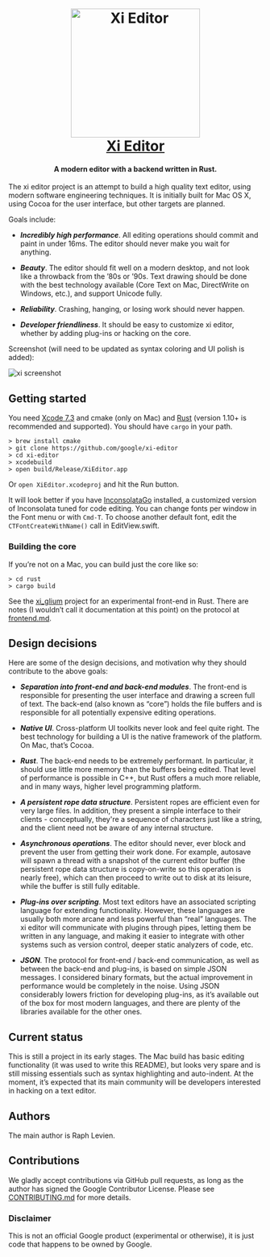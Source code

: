 <h1 align="center">
  <a href="https://github.com/google/xi-editor"><img src="icons/xi-editor.png" alt="Xi Editor" width="256" height="256"/></a><br>
  <a href="https://github.com/google/xi-editor">Xi Editor</a>
</h1>

<h4 align="center">A modern editor with a backend written in Rust.</h4>

The xi editor project is an attempt to build a high quality text editor,
using modern software engineering techniques. It is initially built for
Mac OS X, using Cocoa for the user interface, but other targets are planned.

Goals include:

* ***Incredibly high performance***. All editing operations should commit and paint
  in under 16ms. The editor should never make you wait for anything.

* ***Beauty***. The editor should fit well on a modern desktop, and not look like a
  throwback from the ’80s or ’90s. Text drawing should be done with the best
  technology available (Core Text on Mac, DirectWrite on Windows, etc.), and
  support Unicode fully.

* ***Reliability***. Crashing, hanging, or losing work should never happen.

* ***Developer friendliness***. It should be easy to customize xi editor, whether
  by adding plug-ins or hacking on the core.

Screenshot (will need to be updated as syntax coloring and UI polish is added):

![xi screenshot](/doc/img/xi-mac-screenshot.png?raw=true)

## Getting started
You need [Xcode 7.3](https://developer.apple.com/xcode/) and cmake (only on Mac) and [Rust](https://www.rust-lang.org/) (version 1.10+ is
recommended and supported). You should have `cargo` in your path.

```
> brew install cmake
> git clone https://github.com/google/xi-editor
> cd xi-editor
> xcodebuild
> open build/Release/XiEditor.app
```

Or `open XiEditor.xcodeproj` and hit the Run button.

It will look better if you have
[InconsolataGo](http://levien.com/type/myfonts/inconsolata.html) installed, a
customized version of Inconsolata tuned for code editing. You can change fonts
per window in the Font menu or with `Cmd-T`. To choose another default font,
edit the `CTFontCreateWithName()` call in EditView.swift.

### Building the core

If you’re not on a Mac, you can build just the core like so:

```
> cd rust
> cargo build
```

See the [xi_glium](https://github.com/potocpav/xi_glium) project for an
experimental front-end in Rust. There are notes (I wouldn’t call it
documentation at this point) on the protocol at
[frontend.md](doc/frontend.md).

## Design decisions

Here are some of the design decisions, and motivation why they should
contribute to the above goals:

* ***Separation into front-end and back-end modules***. The front-end is responsible for presenting the user interface and
  drawing a screen full of text. The back-end (also known as “core”) holds the file buffers and is
  responsible for all potentially expensive editing operations.

* ***Native UI***. Cross-platform UI toolkits never look and feel quite right. The
  best technology for building a UI is the native framework of the platform.
  On Mac, that’s Cocoa.

* ***Rust***. The back-end needs to be extremely performant. In particular, it
  should use little more memory than the buffers being edited. That level of
  performance is possible in C++, but Rust offers a much more reliable, and
  in many ways, higher level programming platform.

* ***A persistent rope data structure***. Persistent ropes are efficient even for
  very large files. In addition, they present a simple interface to their
  clients - conceptually, they're a sequence of characters just like a string,
  and the client need not be aware of any internal structure.

* ***Asynchronous operations***. The editor should never, ever block and prevent the
  user from getting their work done. For example, autosave will spawn a
  thread with a snapshot of the current editor buffer (the persistent rope
  data structure is copy-on-write so this operation is nearly free), which can
  then proceed to write out to disk at its leisure, while the buffer is still
  fully editable.

* ***Plug-ins over scripting***. Most text editors have an associated scripting
  language for extending functionality. However, these languages are usually
  both more arcane and less powerful than “real” languages. The xi editor will
  communicate with plugins through pipes, letting them be written in any
  language, and making it easier to integrate with other systems such as
  version control, deeper static analyzers of code, etc.

* ***JSON***. The protocol for front-end / back-end communication, as well as
  between the back-end and plug-ins, is based on simple JSON messages. I
  considered binary formats, but the actual improvement in performance would
  be completely in the noise. Using JSON considerably lowers friction for
  developing plug-ins, as it’s available out of the box for most modern
  languages, and there are plenty of the libraries available for the other
  ones.

## Current status

This is still a project in its early stages. The Mac build has basic editing
functionality (it was used to write this README), but looks very spare and
is still missing essentials such as syntax highlighting and auto-indent. At
the moment, it’s expected that its main community will be developers
interested in hacking on a text editor.


## Authors

The main author is Raph Levien.

## Contributions

We gladly accept contributions via GitHub pull requests, as long as the author
has signed the Google Contributor License. Please see
[CONTRIBUTING.md](CONTRIBUTING.md) for more details.

### Disclaimer

This is not an official Google product (experimental or otherwise), it
is just code that happens to be owned by Google.
